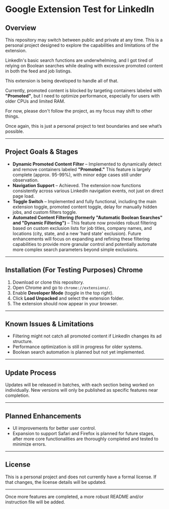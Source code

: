 # Google Extension Test for LinkedIn

## Overview
This repository may switch between public and private at any time. This is a personal project designed to explore the capabilities and limitations of the extension.

LinkedIn's basic search functions are underwhelming, and I got tired of relying on Boolean searches while dealing with excessive promoted content in both the feed and job listings.

This extension is being developed to handle all of that.

Currently, promoted content is blocked by targeting containers labeled with **"Promoted"**, but I need to optimize performance, especially for users with older CPUs and limited RAM.

For now, please don't follow the project, as my focus may shift to other things.

Once again, this is just a personal project to test boundaries and see what’s possible.

---

## Project Goals & Stages
* **Dynamic Promoted Content Filter** – Implemented to dynamically detect and remove containers labeled **"Promoted."** This feature is largely complete (approx. 95-99%), with minor edge cases still under observation.
* **Navigation Support** – Achieved. The extension now functions consistently across various LinkedIn navigation events, not just on direct page load.
* **Toggle Switch** – Implemented and fully functional, including the main extension toggle, promoted content toggle, delay for manually hidden jobs, and custom filters toggle.
* **Automated Content Filtering (formerly "Automatic Boolean Searches" and "Dynamic Filtering")** – This feature now provides robust filtering based on custom exclusion lists for job titles, company names, and locations (city, state, and a new 'hard state' exclusion). Future enhancements will focus on expanding and refining these filtering capabilities to provide more granular control and potentially automate more complex search parameters beyond simple exclusions.

---

## Installation (For Testing Purposes) Chrome
1. Download or clone this repository.
2. Open Chrome and go to `chrome://extensions/`.
3. Enable **Developer Mode** (toggle in the top right).
4. Click **Load Unpacked** and select the extension folder.
5. The extension should now appear in your browser.

---

## Known Issues & Limitations
- Filtering might not catch all promoted content if LinkedIn changes its ad structure.
- Performance optimization is still in progress for older systems.
- Boolean search automation is planned but not yet implemented.

---

## Update Process
Updates will be released in batches, with each section being worked on individually. New versions will only be published as specific features near completion.

---

## Planned Enhancements
- UI improvements for better user control.
- Expansion to support Safari and Firefox is planned for future stages, after more core functionalities are thoroughly completed and tested to minimize errors.

---

## License
This is a personal project and does not currently have a formal license. If that changes, the license details will be updated.

---

Once more features are completed, a more robust README and/or instruction file will be added.
